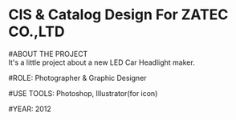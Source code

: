 # CIS & Catalog Design For ZATEC CO.,LTD

#ABOUT THE PROJECT<br>
It's a little project about a new LED Car Headlight maker.

#ROLE: Photographer & Graphic Designer

#USE TOOLS: Photoshop, Illustrator(for icon)

#YEAR: 2012
